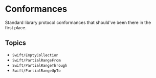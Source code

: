 # Conformances

Standard library protocol conformances that should've been there in the first place.

## Topics

 - ``Swift/EmptyCollection``
 - ``Swift/PartialRangeFrom``
 - ``Swift/PartialRangeThrough``
 - ``Swift/PartialRangeUpTo``
